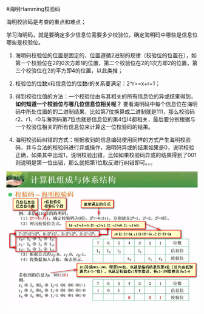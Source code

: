 #海明Hamming校验码

海明校验码是考查的重点和难点；

学习海明码，就是要确定多少信息位需要多少校验位，确定海明码中哪些是信息位哪些是校验位。

1. 海明码校验位的位置是固定的，位置遵循2进制的规律（校验位的位置在），如第一个校验位在2的0次方即1的位置，第二个校验位在2的1次方即2的位置，第三个校验位在2的平方即4的位置，以此类推；

2. 校验位的位数x和信息位的位数r的关系要满足：2^r>=x+r+1；

3. 得到校验位值的方法：一个校验位由与其相关的所有信息位的异或结果得到，
**如何知道一个校验位与哪几位信息位相关呢？**
要看海明码中每个信息位在海明码中所处位置的的二进制结果，比如第7位换算成二进制就是111，那么校验码r2、r1、r0与海明码第7位也就是信息位的第4位I4都相关，最后要分别根据与一个校验位相关的所有信息位来计算这一位校验码的结果。

4. 海明校验码纠错的方式：根据收到的信息编码使用同样的方式产生海明校验码，并与合法的校验码进行异或操作，海明码异或的结果如果是0，说明校验正确，如果其中出现1，说明校验出错，比如如果校验码异或的结果得到了001则说明是第一位出错，那么就把第1位取反进行纠错即可。。。

![](/imgs/1.2.18-1求海明校验码.png)